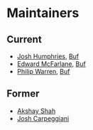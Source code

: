 Maintainers
===========

## Current
* [Josh Humphries](https://github.com/jhump), [Buf](https://buf.build)
* [Edward McFarlane](https://github.com/emcfarlane), [Buf](https://buf.build)
* [Philip Warren](https://github.com/pkwarren), [Buf](https://buf.build)

## Former
* [Akshay Shah](https://github.com/akshayjshah)
* [Josh Carpeggiani](https://github.com/joshcarp)

